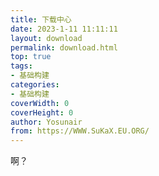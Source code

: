 ```yaml
---
title: 下载中心
date: 2023-1-11 11:11:11
layout: download
permalink: download.html
top: true
tags:
- 基础构建
categories:
- 基础构建
coverWidth: 0
coverHeight: 0
author: Yosunair
from: https://WWW.SuKaX.EU.ORG/
---
```


啊？